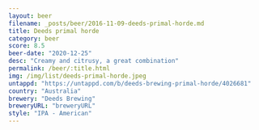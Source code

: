 ```yaml
---
layout: beer
filename: _posts/beer/2016-11-09-deeds-primal-horde.md
title: Deeds primal horde
category: beer
score: 8.5
beer-date: "2020-12-25"
desc: "Creamy and citrusy, a great combination"
permalink: /beer/:title.html
img: /img/list/deeds-primal-horde.jpeg
untappd: "https://untappd.com/b/deeds-brewing-primal-horde/4026681"
country: "Australia"
brewery: "Deeds Brewing"
breweryURL: "breweryURL"
style: "IPA - American"
---
```

